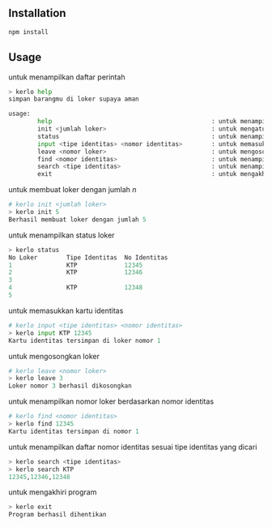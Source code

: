 ## Installation

```bash
npm install
```
## Usage

untuk menampilkan daftar perintah
```python
> kerlo help
simpan barangmu di loker supaya aman

usage:
        help                                            : untuk menampilkan daftar perintah
        init <jumlah loker>                             : untuk mengatur jumlah loker
        status                                          : untuk menampilkan status dari masing-masing nomor loker
        input <tipe identitas> <nomor identitas>        : untuk memasukkan kartu identitas
        leave <nomor loker>                             : untuk mengosongkan loker
        find <nomor identitas>                          : untuk menampilkan nomor loker berdasarkan nomor identitas
        search <tipe identitas>                         : untuk menampilkan daftar nomor identitas sesuai tipe identitas yang dicari
        exit                                            : untuk mengakhiri program
```

untuk membuat loker dengan jumlah _n_
```python
# kerlo init <jumlah loker>
> kerlo init 5
Berhasil membuat loker dengan jumlah 5

```

untuk menampilkan status loker
```python
> kerlo status
No Loker        Tipe Identitas  No Identitas
1               KTP             12345
2               KTP             12346
3
4               KTP             12348
5
```

untuk memasukkan kartu identitas
```python
# kerlo input <tipe identitas> <nomor identitas>
> kerlo input KTP 12345
Kartu identitas tersimpan di loker nomor 1
```

untuk mengosongkan loker
```python
# kerlo leave <nomor loker>
> kerlo leave 3
Loker nomor 3 berhasil dikosongkan
```

untuk menampilkan nomor loker berdasarkan nomor identitas
```python
# kerlo find <nomor identitas>
> kerlo find 12345
Kartu identitas tersimpan di nomor 1
```

untuk menampilkan daftar nomor identitas sesuai tipe identitas yang dicari
```python
> kerlo search <tipe identitas>
> kerlo search KTP
12345,12346,12348
```

untuk mengakhiri program
```python
> kerlo exit
Program berhasil dihentikan
```
